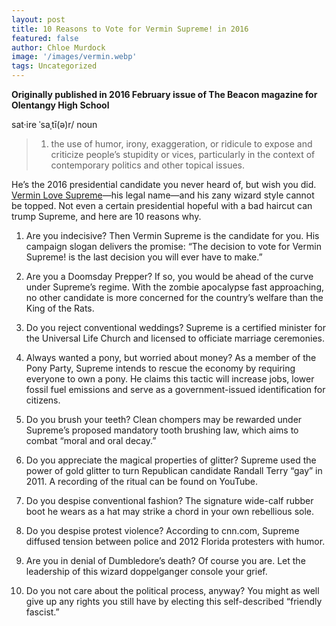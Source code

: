 ```yaml
---
layout: post
title: 10 Reasons to Vote for Vermin Supreme! in 2016
featured: false
author: Chloe Murdock
image: '/images/vermin.webp'
tags: Uncategorized
---
```


**Originally published in 2016 February issue of The Beacon magazine for Olentangy High School**

sat·ire    ˈsaˌtī(ə)r/     noun
> 1. the use of humor, irony, exaggeration, or ridicule to expose and criticize people’s stupidity or vices, particularly in the context of contemporary politics and other topical issues.

He’s the 2016 presidential candidate you never heard of, but wish you did. [Vermin Love Supreme](https://verminsupreme2016.wordpress.com/)—his legal name—and his zany wizard style cannot be topped. Not even a certain presidential hopeful with a bad haircut can trump Supreme, and here are 10 reasons why.

1. Are you indecisive? Then Vermin Supreme is the candidate for you. His campaign slogan delivers the promise: “The decision to vote for Vermin Supreme! is the last decision you will ever have to make.”

2. Are you a Doomsday Prepper? If so, you would be ahead of the curve under Supreme’s regime. With the zombie apocalypse fast approaching, no other candidate is more concerned for the country’s welfare than the King of the Rats.

3. Do you reject conventional weddings? Supreme is a certified minister for the Universal Life Church and licensed to officiate marriage ceremonies.

4. Always wanted a pony, but worried about money? As a member of the Pony Party, Supreme intends to rescue the economy by requiring everyone to own a pony. He claims this tactic will increase jobs, lower fossil fuel emissions and serve as a government-issued identification for citizens.

5. Do you brush your teeth? Clean chompers may be rewarded under Supreme’s proposed mandatory tooth brushing law, which aims to combat “moral and oral decay.”

6. Do you appreciate the magical properties of glitter? Supreme used the power of gold glitter to turn Republican candidate Randall Terry “gay” in 2011. A recording of the ritual can be found on YouTube.

7. Do you despise conventional fashion? The signature wide-calf rubber boot he wears as a hat may strike a chord in your own rebellious sole.

8. Do you despise protest violence? According to cnn.com, Supreme diffused tension between police and 2012 Florida protesters with humor.

9. Are you in denial of Dumbledore’s death? Of course you are. Let the leadership of this wizard doppelganger console your grief.

10. Do you not care about the political process, anyway? You might as well give up any rights you still have by electing this self-described “friendly fascist.”
